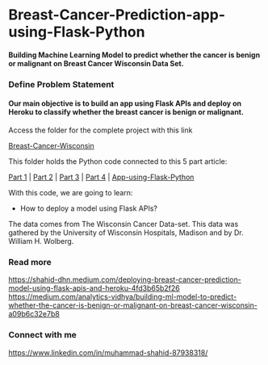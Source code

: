 # Breast-Cancer-Prediction-app-using-Flask-Python
#### Building Machine Learning Model to predict whether the cancer is benign or malignant on Breast Cancer Wisconsin Data Set.
### Define Problem Statement
#### Our main objective is to build an app using Flask APIs and deploy on Heroku to classify whether the breast cancer is benign or malignant.

Access the folder for the complete project with this link

[Breast-Cancer-Wisconsin](https://github.com/Muhd-Shahid/Breast-Cancer-Wisconsin/)


This folder holds the Python code connected to this 5 part article:

[Part 1](https://medium.com/analytics-vidhya/building-ml-model-to-predict-whether-the-cancer-is-benign-or-malignant-on-breast-cancer-wisconsin-a09b6c32e7b8) | [Part 2](https://medium.com/analytics-vidhya/building-ml-model-to-predict-whether-the-cancer-is-benign-or-malignant-on-breast-cancer-wisconsin-b8249b55fc62) | [Part 3](https://medium.com/@shahid_dhn/building-ml-model-to-predict-whether-the-cancer-is-benign-or-malignant-on-breast-cancer-wisconsin-d6cf8b47f49a) | [Part 4](https://shahid-dhn.medium.com/building-ml-model-to-predict-whether-the-cancer-is-benign-or-malignant-on-breast-cancer-wisconsin-8654994ca20a) | [App-using-Flask-Python](https://shahid-dhn.medium.com/deploying-breast-cancer-prediction-model-using-flask-apis-and-heroku-4fd3b65b2f26)

With this code, we are going to learn:

* How to deploy a model using Flask APIs?

The data comes from The Wisconsin Cancer Data-set.
This data was gathered by the University of Wisconsin Hospitals, Madison and by Dr. William H. Wolberg.

### Read more
https://shahid-dhn.medium.com/deploying-breast-cancer-prediction-model-using-flask-apis-and-heroku-4fd3b65b2f26
https://medium.com/analytics-vidhya/building-ml-model-to-predict-whether-the-cancer-is-benign-or-malignant-on-breast-cancer-wisconsin-a09b6c32e7b8

### Connect with me
https://www.linkedin.com/in/muhammad-shahid-87938318/
